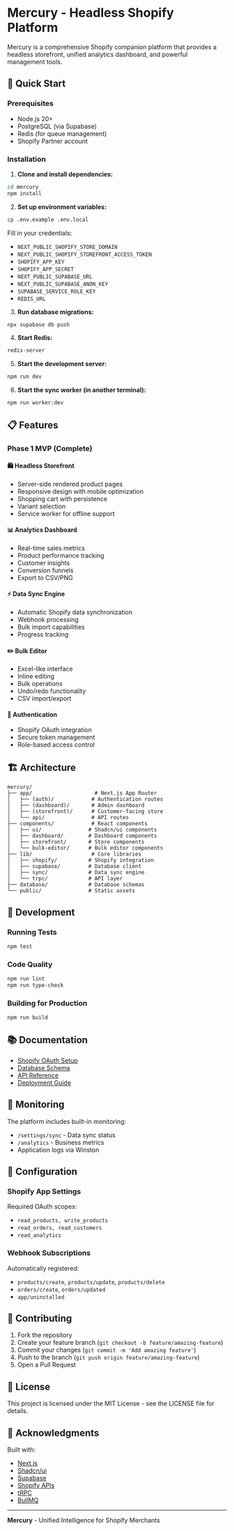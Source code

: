 # Mercury - Headless Shopify Platform

Mercury is a comprehensive Shopify companion platform that provides a headless storefront, unified analytics dashboard, and powerful management tools.

## 🚀 Quick Start

### Prerequisites
- Node.js 20+
- PostgreSQL (via Supabase)
- Redis (for queue management)
- Shopify Partner account

### Installation

1. **Clone and install dependencies:**
```bash
cd mercury
npm install
```

2. **Set up environment variables:**
```bash
cp .env.example .env.local
```

Fill in your credentials:
- `NEXT_PUBLIC_SHOPIFY_STORE_DOMAIN`
- `NEXT_PUBLIC_SHOPIFY_STOREFRONT_ACCESS_TOKEN`
- `SHOPIFY_APP_KEY`
- `SHOPIFY_APP_SECRET`
- `NEXT_PUBLIC_SUPABASE_URL`
- `NEXT_PUBLIC_SUPABASE_ANON_KEY`
- `SUPABASE_SERVICE_ROLE_KEY`
- `REDIS_URL`

3. **Run database migrations:**
```bash
npx supabase db push
```

4. **Start Redis:**
```bash
redis-server
```

5. **Start the development server:**
```bash
npm run dev
```

6. **Start the sync worker (in another terminal):**
```bash
npm run worker:dev
```

## 📋 Features

### Phase 1 MVP (Complete)

#### 🛍️ Headless Storefront
- Server-side rendered product pages
- Responsive design with mobile optimization
- Shopping cart with persistence
- Variant selection
- Service worker for offline support

#### 📊 Analytics Dashboard
- Real-time sales metrics
- Product performance tracking
- Customer insights
- Conversion funnels
- Export to CSV/PNG

#### ⚡ Data Sync Engine
- Automatic Shopify data synchronization
- Webhook processing
- Bulk import capabilities
- Progress tracking

#### ✏️ Bulk Editor
- Excel-like interface
- Inline editing
- Bulk operations
- Undo/redo functionality
- CSV import/export

#### 🔐 Authentication
- Shopify OAuth integration
- Secure token management
- Role-based access control

## 🏗️ Architecture

```
mercury/
├── app/                    # Next.js App Router
│   ├── (auth)/            # Authentication routes
│   ├── (dashboard)/       # Admin dashboard
│   ├── (storefront)/      # Customer-facing store
│   └── api/               # API routes
├── components/            # React components
│   ├── ui/               # Shadcn/ui components
│   ├── dashboard/        # Dashboard components
│   ├── storefront/       # Store components
│   └── bulk-editor/      # Bulk editor components
├── lib/                   # Core libraries
│   ├── shopify/          # Shopify integration
│   ├── supabase/         # Database client
│   ├── sync/             # Data sync engine
│   └── trpc/             # API layer
├── database/             # Database schemas
└── public/               # Static assets
```

## 🧪 Development

### Running Tests
```bash
npm test
```

### Code Quality
```bash
npm run lint
npm run type-check
```

### Building for Production
```bash
npm run build
```

## 📚 Documentation

- [Shopify OAuth Setup](docs/SHOPIFY_OAUTH.md)
- [Database Schema](database/README.md)
- [API Reference](docs/API.md)
- [Deployment Guide](docs/DEPLOYMENT.md)

## 🚦 Monitoring

The platform includes built-in monitoring:
- `/settings/sync` - Data sync status
- `/analytics` - Business metrics
- Application logs via Winston

## 🔧 Configuration

### Shopify App Settings
Required OAuth scopes:
- `read_products, write_products`
- `read_orders, read_customers`
- `read_analytics`

### Webhook Subscriptions
Automatically registered:
- `products/create`, `products/update`, `products/delete`
- `orders/create`, `orders/updated`
- `app/uninstalled`

## 🤝 Contributing

1. Fork the repository
2. Create your feature branch (`git checkout -b feature/amazing-feature`)
3. Commit your changes (`git commit -m 'Add amazing feature'`)
4. Push to the branch (`git push origin feature/amazing-feature`)
5. Open a Pull Request

## 📄 License

This project is licensed under the MIT License - see the LICENSE file for details.

## 🙏 Acknowledgments

Built with:
- [Next.js](https://nextjs.org/)
- [Shadcn/ui](https://ui.shadcn.com/)
- [Supabase](https://supabase.com/)
- [Shopify APIs](https://shopify.dev/)
- [tRPC](https://trpc.io/)
- [BullMQ](https://bullmq.io/)

---

**Mercury** - Unified Intelligence for Shopify Merchants
